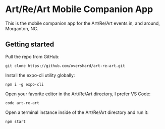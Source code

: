 # Art/Re/Art Mobile Companion App

This is the mobile companion app for the Art/Re/Art events in, and around,
Morganton, NC.

## Getting started

Pull the repo from GitHub:

    git clone https://github.com/overshard/art-re-art.git

Install the expo-cli utility globally:

    npm i -g expo-cli

Open your favorite editor in the Art/Re/Art directory, I prefer VS Code:

    code art-re-art

Open a terminal instance inside of the Art/Re/Art directory and run it:

    npm start